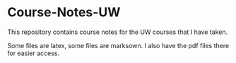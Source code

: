 
# Course-Notes-UW

This repository contains course notes for the UW courses that I have taken.

Some files are latex, some files are marksown. I also have the pdf files there for easier access.


